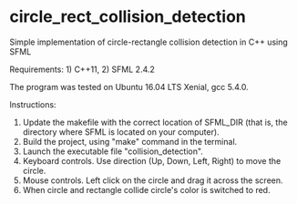# circle_rect_collision_detection
Simple implementation of circle-rectangle collision detection in C++ using SFML

Requirements: 1) C++11, 2) SFML 2.4.2

The program was tested on Ubuntu 16.04 LTS Xenial, gcc 5.4.0.

Instructions:
1) Update the makefile with the correct location of SFML_DIR (that is, the directory where SFML is located on your computer).
2) Build the project, using "make" command in the terminal.
3) Launch the executable file "collision_detection".
4) Keyboard controls. Use direction (Up, Down, Left, Right) to move the circle.
5) Mouse controls. Left click on the circle and drag it across the screen.
6) When circle and rectangle collide circle's color is switched to red. 
